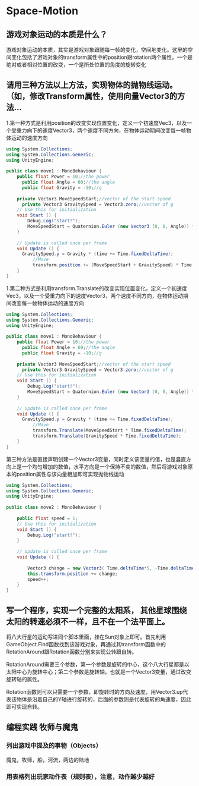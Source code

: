 # Space-Motion
## 游戏对象运动的本质是什么？
游戏对象运动的本质，其实是游戏对象跟随每一帧的变化，空间地变化。这里的空间变化包括了游戏对象的transform属性中的position跟rotation两个属性。一个是绝对或者相对位置的改变，一个是所处位置的角度的旋转变化

## 请用三种方法以上方法，实现物体的抛物线运动。（如，修改Transform属性，使用向量Vector3的方法…
1.第一种方式是利用position的改变实现位置变化，定义一个初速度Vec3，以及一个受重力向下的速度Vector3，两个速度不同方向，在物体运动期间改变每一帧物体运动的速度方向

```C#
using System.Collections;  
using System.Collections.Generic;  
using UnityEngine;  
  
public class move1 : MonoBehaviour {  
    public float Power = 10;//the power 
	  public float Angle = 60;//the angle
	  public float Gravity = -10;//g
  
    private Vector3 MoveSpeedStart;//vector of the start speed
	  private Vector3 GravitySpeed = Vector3.zero;//vector of g
    // Use this for initialization  
    void Start () {  
        Debug.Log("start!");  
        MoveSpeedStart = Quaternion.Euler (new Vector3 (0, 0, Angle)) * Vector3.right * Power;
    }  
      
    // Update is called once per frame  
    void Update () {  
      GravitySpeed.y = Gravity * (time += Time.fixedDeltaTime);
		  //Move
		  transform.position += (MoveSpeedStart + GravitySpeed) * Time.fixedDeltaTime; 
    }  
}
```

1.第二种方式是利用transform.Translate的改变实现位置变化，定义一个初速度Vec3，以及一个受重力向下的速度Vector3，两个速度不同方向，在物体运动期间改变每一帧物体运动的速度方向

```C#
using System.Collections;  
using System.Collections.Generic;  
using UnityEngine;  
  
public class move1 : MonoBehaviour {  
    public float Power = 10;//the power 
	  public float Angle = 60;//the angle
	  public float Gravity = -10;//g
  
    private Vector3 MoveSpeedStart;//vector of the start speed
	  private Vector3 GravitySpeed = Vector3.zero;//vector of g
    // Use this for initialization  
    void Start () {  
        Debug.Log("start!");  
        MoveSpeedStart = Quaternion.Euler (new Vector3 (0, 0, Angle)) * Vector3.right * Power;
    }  
      
    // Update is called once per frame  
    void Update () {  
      GravitySpeed.y = Gravity * (time += Time.fixedDeltaTime);
		  //Move
		  transform.Translate(MoveSpeedStart * Time.fixedDeltaTime);
		  transform.Translate(GravitySpeed * Time.fixedDeltaTime);
    }  
}
```

第三种方法是直接声明创建一个Vector3变量，同时定义该变量的值，也是竖直方向上是一个均匀增加的数值，水平方向是一个保持不变的数值，然后将游戏对象原本的position属性与该向量相加即可实现抛物线运动

```C#
using System.Collections;  
using System.Collections.Generic;  
using UnityEngine;  
  
public class move2 : MonoBehaviour {  
  
    public float speed = 1;  
    // Use this for initialization  
    void Start () {  
        Debug.Log("start!");  
    }  
      
    // Update is called once per frame  
    void Update () {  
  
        Vector3 change = new Vector3( Time.deltaTime*5, -Time.deltaTime*(speed/10), 0);  
        this.transform.position += change;  
        speed++;  
    }  
}
```

## 写一个程序，实现一个完整的太阳系， 其他星球围绕太阳的转速必须不一样，且不在一个法平面上。
将八大行星的运动写进同个脚本里面，挂在Sun对象上即可。首先利用GameObject.Find函数找到该游戏对象，再通过其transform函数中的RotationAround跟Rotation函数分别来实现公转跟自转。

RotationAround需要三个参数，第一个参数是旋转的中心，这个八大行星都是以太阳中心为旋转中心；第二个参数是旋转轴，也就是一个Vector3变量，通过改变旋转轴的属性。

Rotation函数则可以只需要一个参数，即旋转时的方向及速度，用Vector3.up代表该物体是沿着自己的Y轴进行旋转的，后面的参数则是代表旋转的角速度，因此即可实现自转。

## 编程实践 牧师与魔鬼

### 列出游戏中提及的事物（Objects）

魔鬼，牧师，船，河流，两边的陆地

### 用表格列出玩家动作表（规则表），注意，动作越少越好
